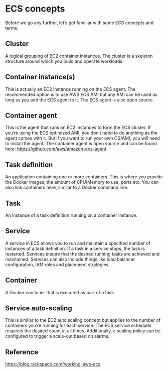 # ECS concepts
Before we go any further, let’s get familiar with some ECS concepts and terms.

## Cluster
A logical grouping of EC2 container instances. The cluster is a skeleton structure around which you build and operate workloads.

## Container instance(s)
This is actually an EC2 instance running on the ECS agent. The recommended option is to use AWS ECS AMI but any AMI can be used as long as you add the ECS agent to it. The ECS agent is also open source.

## Container agent
This is the agent that runs on EC2 instances to form the ECS cluster. If you’re using the ECS optimized AMI, you don’t need to do anything as the agent comes with it. But if you want to run your own OS/AMI, you will need to install the agent. The container agent is open source and can be found here:
https://github.com/aws/amazon-ecs-agent

## Task definition
An application containing one or more containers. This is where you provide the Docker images, the amount of CPU/Memory to use, ports etc. You can also link containers here, similar to a Docker command line.

## Task
An instance of a task definition running on a container instance.

## Service
A service in ECS allows you to run and maintain a specified number of instances of a task definition. If a task in a service stops, the task is restarted. Services ensure that the desired running tasks are achieved and maintained. Services can also include things like load balancer configuration, IAM roles and placement strategies.

## Container
A Docker container that is executed as part of a task.

## Service auto-scaling
This is similar to the EC2 auto scaling concept but applies to the number of containers you’re running for each service. The ECS service scheduler respects the desired count at all times. Additionally, a scaling policy can be configured to trigger a scale-out based on alarms.

## Reference
https://blog.rackspace.com/working-aws-ecs
